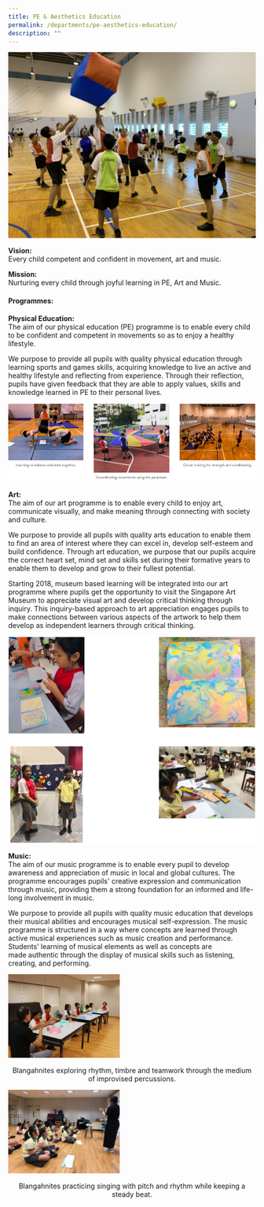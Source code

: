 ```yaml
---
title: PE & Aesthetics Education
permalink: /departments/pe-aesthetics-education/
description: ""
---
```

<img src="/images/IMG_4616.jpg">
<p><strong>Vision:<br /></strong>Every child competent and confident in movement, art and music.</p>
<p><strong>Mission:<br /></strong>Nurturing every child through joyful learning in PE, Art and Music.</p>
<h4><strong>Programmes:</strong></h4>
<p><strong>Physical Education:<br /></strong>The aim of&nbsp;our physical education (PE) programme&nbsp;is to enable every child to be confident and competent in movements so as to enjoy a healthy lifestyle.</p>
<p>We purpose&nbsp;to provide all pupils with quality physical education through learning sports and games skills, acquiring knowledge to live an active and healthy lifestyle and reflecting from experience. Through their reflection, pupils have given feedback that they are able to apply values, skills and knowledge learned in PE to their personal lives.</p>
<img src="/images/pe1.png">
<p><strong>Art:<br /></strong>The aim of&nbsp;our art programme&nbsp;is to enable every child to enjoy art, communicate visually, and make meaning through connecting with society and culture.</p>
<p>We purpose&nbsp;to provide all pupils with quality arts education to enable them to find an area of interest where they can excel in,&nbsp;develop self-esteem and build confidence.&nbsp;Through art education, we purpose that our pupils acquire the correct heart set, mind set and skills set during their formative years&nbsp;to enable them to develop and grow to their fullest potential.</p>
<p>Starting 2018, museum based learning will be integrated into our art programme where pupils get the opportunity to visit the Singapore Art Museum to appreciate visual art and develop critical thinking through inquiry. This inquiry-based approach to art appreciation engages pupils to make connections between various aspects of the artwork to help them develop as independent learners through critical thinking.</p>

![](/images/art1.png)

<p><strong>Music:<br /></strong>The aim of&nbsp;our music programme&nbsp;is to enable every pupil to develop awareness and appreciation of music in local and global cultures.&nbsp;The programme&nbsp;encourages pupils' creative expression and communication through music,&nbsp;providing them a strong foundation&nbsp;for an informed and life-long involvement in music.</p>
<p>We purpose&nbsp;to provide all pupils with quality music education that develops their musical abilities and encourages musical self-expression. The music programme is&nbsp;structured in a way where&nbsp;concepts are learned through active musical experiences such as music creation and performance. Students&rsquo; learning of musical elements&nbsp;as well as&nbsp;concepts are made&nbsp;authentic&nbsp;through the display of musical skills such as listening, creating, and performing.</p>
<img src="/images/Picture9-300x225.png" 
     style="width:45%">
<p style="text-align: center;">Blangahnites exploring rhythm, timbre and teamwork through the medium of improvised percussions.</p>
<img src="/images/Picture10-300x225.png" 
     style="width:45%">
<p style="text-align: center;">Blangahnites practicing singing with pitch and rhythm while keeping a steady beat.</p>